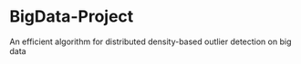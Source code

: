# BigData-Project
An efficient algorithm for distributed density-based outlier detection on big data
